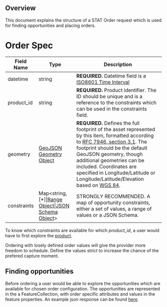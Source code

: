 ## Overview

This document explains the structure of a STAT Order request which is used for finding opportunities and placing orders. 

# Order Spec

| Field Name | Type                                                                       | Description |
| ---------- | -------------------------------------------------------------------------- | ----------- |
| datetime       | string                                                                     | **REQUIRED.** Datetime field is a [ISO8601 Time Interval](https://en.wikipedia.org/wiki/ISO_8601#Time_intervals) |
| product_id         | string                                                                     | **REQUIRED.** Product identifier. The ID should be unique and is a reference to the constraints which can be used in the constraints field. |
| geometry   | [GeoJSON Geometry Object](https://tools.ietf.org/html/rfc7946#section-3.1) | **REQUIRED.** Defines the full footprint of the asset represented by this item, formatted according to [RFC 7946, section 3.1](https://tools.ietf.org/html/rfc7946#section-3.1). The footprint should be the default GeoJSON geometry, though additional geometries can be included. Coordinates are specified in Longitude/Latitude or Longitude/Latitude/Elevation based on [WGS 84](http://www.opengis.net/def/crs/OGC/1.3/CRS84). |
| constraints | Map<string, \[\*]\|[Range Object](#range-object)\|[JSON Schema Object](#json-schema-object)> | STRONGLY RECOMMENDED. A map of opportunity constraints, either a set of values, a range of values or a JSON Schema.

To know which constraints are available for which *product_id*, a user would have to first explore the [product](../product-spec/README.md#Product-Spec).

Ordering with losely defined order values will give the provider more freedom to schedule. Define the values strict to increase the chance of the prefered capture moment.

## Finding opportunities

Before ordering a user would be able to explore the opportunities which are available for chosen order configuration. The opportunities are represented in the a FeatureCollection, with order specific attributes and values in the feature properties. An example json response can be found [here](../examples/tasking-api/opportunities-response.json).
